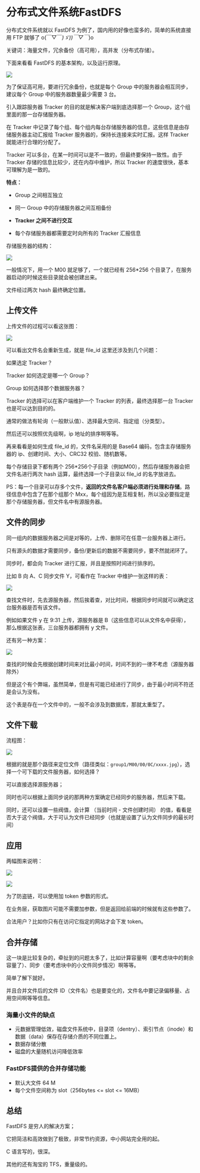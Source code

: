 # 分布式文件系统FastDFS

分布式文件系统就以 FastDFS 为例了，国内用的好像也蛮多的，简单的系统直接用 FTP 就够了 o(￣▽￣*)ゞ))￣▽￣*)o

关键词：海量文件，冗余备份（高可用），高并发（分布式存储）。

下面来看看 FastDFS 的基本架构，以及运行原理。

![](../img/ComputerNotes/FastDFS-tracker.jpg)

为了保证高可用，要进行冗余备份，也就是每个 Group 中的服务器会相互同步，建议每个 Group 中的服务器数量最少需要 3 台。

引入跟踪服务器 Tracker 的目的就是解决客户端到底选择那一个 Group，这个组里面的那一台存储服务器。

在 Tracker 中记录了每个组、每个组内每台存储服务器的信息，这些信息是由存储服务器主动汇报给 Tracker 服务器的，保持长连接来实时汇报。这样 Tracker 就能进行合理的分配了。

Tracker 可以多台，在某一时间可以是不一致的，但最终要保持一致性。由于 Tracker 存储的信息比较少，还在内存中维护，所以 Tracker 的速度很快，基本可理解为是一致的。

**特点：**

- Group 之间相互独立

- 同一 Group 中的存储服务器之间互相备份

- **Tracker 之间不进行交互**

- 每个存储服务器都需要定时向所有的 Tracker 汇报信息

存储服务器的结构：

![](../img/ComputerNotes/StorageServer.jpg)

一般情况下，用一个 M00 就足够了，一个就已经有 256*256 个目录了，在服务器启动的时候这些目录就会被创建出来。 

文件经过两次 hash 最终确定位置。

## 上传文件

上传文件的过程可以看这张图：

![](../img/ComputerNotes/上传文件.jpg)

可以看出文件名会重新生成，就是 file_id 这里还涉及到几个问题：

如果选定 Tracker？

Tracker 如何选定是哪一个 Group？

Group 如何选择那个数据服务器？

Tracker 的选择可以在客户端维护一个 Tracker 的列表，最终选择那一台 Tracker 也是可以达到目的的。

通常的做法有轮询（一般默认值）、选择最大空间、指定组（分类型）。

然后还可以按照优先级啊，ip 地址的排序啊等等。

再来看看是如何生成 file_id 的，文件名采用的是 Base64 编码，包含主存储服务器的 ip、创建时间、大小、CRC32 校验、随机数等。

每个存储目录下都有两个 256*256个子目录（例如M00），然后存储服务器会把文件名进行两次 hash 运算，最终选择一个子目录以 file_id 的名字放进去。

PS：每一个目录可以存多个文件，**返回的文件名客户端必须进行处理和存储**。路径信息中包含了在那个组那个 Mxx，每个组因为是互相复制，所以没必要指定是那个存储服务器，但文件名中有源服务器。

## 文件的同步

同一组内的数据服务器之间是对等的，上传、删除可在任意一台服务器上进行。

只有源头的数据才需要同步，备份/更新后的数据不需要同步，要不然就闭环了。

同步时，都会向 Tracker 进行汇报，并且是按照时间进行排序的。

比如 B 向 A、C 同步文件 Y，可看作在 Tracker 中维护一张这样的表：

![](../img/ComputerNotes/同步文件1.jpg)

查找文件时，先去源服务器，然后挨着查，对比时间，根据同步时间就可以确定这台服务器是否有该文件。

例如如果文件 y 在 9:31 上传，源服务器是 B（这些信息可以从文件名中获得），那么根据这张表，三台服务器都拥有 y 文件。

还有另一种方案：

![](../img/ComputerNotes/同步文件2.jpg)

查找的时候会先根据创建时间来对比最小时间，时间不到的一律不考虑（源服务器除外）

但是这个有个弊端，虽然简单，但是有可能已经进行了同步，由于最小时间不符还是会认为没有。

这个表是存在一个文件中的，一般不会涉及到数据库，那就太重型了。

## 文件下载

流程图：

![](../img/ComputerNotes/文件下载.jpg)

根据的就是那个路径来定位文件（路径类似：`group1/M00/00/0C/xxxx.jpg`），选择一个可下载的文件服务器，如何选择？

可以直接选择源服务器；

同时也可以根据上面同步说的那两种方案确定已经同步的服务器，然后来下载。

同时，还可以设置一些阀值，会计算 （当前时间 - 文件创建时间） 的值，看看是否大于这个阀值，大于可认为文件已经同步（也就是设置了认为文件同步的最长时间）

## 应用

两幅图来说明：

![](../img/ComputerNotes/应用1.jpg)

![](../img/ComputerNotes/应用2.jpg)

为了防盗链，可以使用加 token 参数的形式。

在业务层，获取图片可能不需要加参数，但是返回给前端的时候就有这些参数了。

合法用户？比如你只有在访问它指定的网站才会下发 token。

## 合并存储

这一块是比较复杂的，牵扯到的问题太多了，比如计算容量啊（要考虑块中的剩余容量了）、同步（要考虑块中的小文件同步情况）啊等等。

简单了解下就好。

并且合并文件后的文件 ID（文件名）也是要变化的，文件名中要记录偏移量、占用空间啊等等信息。

### 海量小文件的缺点

- 元数据管理低效，磁盘文件系统中，目录项（dentry）、索引节点（inode）和数据（data）保存在存储介质的不同位置上。
- 数据存储分散
- 磁盘的大量随机访问降低效率

### FastDFS提供的合并存储功能

- 默认大文件 64 M
- 每个文件空间称为 slot（256bytes <= slot <= 16MB）

## 总结

FastDFS 是穷人的解决方案；

它把简洁和高效做到了极致，非常节约资源，中小网站完全用的起。

C 语言写的，很深。

其他的还有淘宝的 TFS，重量级的。
